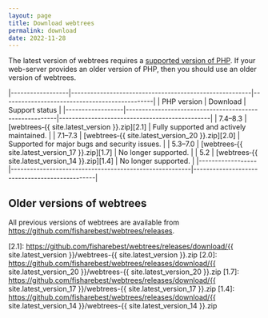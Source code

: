 ```yaml
---
layout: page
title: Download webtrees
permalink: download
date: 2022-11-28
---
```


The latest version of webtrees requires a [supported version of PHP][PHP].
If your web-server provides an older version of PHP, then you should use an older version of webtrees.

|------------------|--------------------------------------------------------|-----------------------------------------------|
| PHP&nbsp;version | Download                                               | Support status                                |
|------------------|--------------------------------------------------------|-----------------------------------------------|
| 7.4–8.3          | [webtrees&#8209;{{ site.latest_version }}.zip][2.1]    | Fully supported and actively maintained.      |
| 7.1–7.3          | [webtrees&#8209;{{ site.latest_version_20 }}.zip][2.0] | Supported for major bugs and security issues. |
| 5.3–7.0          | [webtrees&#8209;{{ site.latest_version_17 }}.zip][1.7] | No longer supported.                          |
| 5.2              | [webtrees&#8209;{{ site.latest_version_14 }}.zip][1.4] | No longer supported.                          |
|------------------|--------------------------------------------------------|-----------------------------------------------|

## Older versions of webtrees

All previous versions of webtrees are available from <https://github.com/fisharebest/webtrees/releases>.

[PHP]: https://secure.php.net/supported-versions.php
[2.1]: https://github.com/fisharebest/webtrees/releases/download/{{ site.latest_version }}/webtrees-{{ site.latest_version }}.zip
[2.0]: https://github.com/fisharebest/webtrees/releases/download/{{ site.latest_version_20 }}/webtrees-{{ site.latest_version_20 }}.zip
[1.7]: https://github.com/fisharebest/webtrees/releases/download/{{ site.latest_version_17 }}/webtrees-{{ site.latest_version_17 }}.zip
[1.4]: https://github.com/fisharebest/webtrees/releases/download/{{ site.latest_version_14 }}/webtrees-{{ site.latest_version_14 }}.zip
